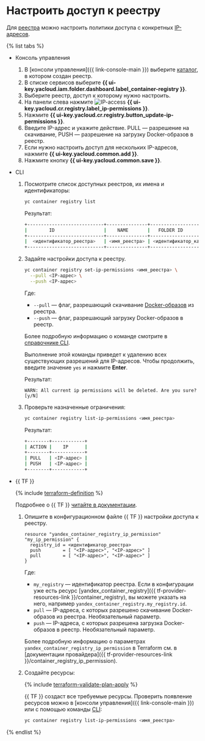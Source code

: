 # Настроить доступ к реестру

Для [реестра](../../concepts/registry.md) можно настроить политики доступа с конкретных [IP-адресов](../../../vpc/concepts/address.md).

{% list tabs %}

- Консоль управления

  1. В [консоли управления]({{ link-console-main }}) выберите [каталог](../../../resource-manager/concepts/resources-hierarchy.md#folder), в котором создан реестр.
  1. В списке сервисов выберите **{{ ui-key.yacloud.iam.folder.dashboard.label_container-registry }}**.
  1. Выберите реестр, доступ к которому нужно настроить.
  1. На панели слева нажмите ![IP-access](../../../_assets/container-registry/ip-access.svg) **{{ ui-key.yacloud.cr.registry.label_ip-permissions }}**.
  1. Нажмите **{{ ui-key.yacloud.cr.registry.button_update-ip-permissions }}**.
  1. Введите IP-адрес и укажите действие. PULL — разрешение на скачивание, PUSH — разрешение на загрузку Docker-образов в реестр.
  1. Если нужно настроить доступ для нескольких IP-адресов, нажмите **{{ ui-key.yacloud.common.add }}**.
  1. Нажмите кнопку **{{ ui-key.yacloud.common.save }}**.

- CLI

  1. Посмотрите список доступных реестров, их имена и идентификаторы:

     ```bash
     yc container registry list
     ```

     Результат:

     ```bash
     +----------------------------+---------------+--------------------------+
     |        ID                  |    NAME       |   FOLDER ID              |
     +----------------------------+---------------+--------------------------+
     |  <идентификатор_реестра>   | <имя_реестра> | <идентификатор_каталога> |
     +----------------------------+---------------+--------------------------+
     ```

  1. Задайте настройки доступа к реестру.

     ```bash
     yc container registry set-ip-permissions <имя_реестра> \
       --pull <IP-адрес> \
       --push <IP-адрес>
     ```

     Где:
     * `--pull` — флаг, разрешающий скачивание [Docker-образов](../../concepts/docker-image.md) из реестра.
     * `--push` — флаг, разрешающий загрузку Docker-образов в реестр.

     Более подробную информацию о команде смотрите в [справочнике CLI](../../../cli/cli-ref/managed-services/container/registry/set-ip-permissions).

     Выполнение этой команды приведет к удалению всех существующих разрешений для IP-адресов. Чтобы продолжить, введите значение `yes` и нажмите **Enter**.

     Результат:

     ```text
     WARN: All current ip permissions will be deleted. Are you sure?[y/N]
     ```

  1. Проверьте назначенные ограничения:

     ```bash
     yc container registry list-ip-permissions <имя_реестра>
     ```

     Результат:

     ```bash
     +--------+------------+
     | ACTION |    IP      |
     +--------+------------+
     | PULL   | <IP-адрес> |
     | PUSH   | <IP-адрес> |
     +--------+------------+
     ```

- {{ TF }}

  {% include [terraform-definition](../../../_tutorials/terraform-definition.md) %}
  
  Подробнее о {{ TF }} [читайте в документации](../../../tutorials/infrastructure-management/terraform-quickstart.md#install-terraform).
  
  1. Опишите в конфигурационном файле {{ TF }} настройки доступа к реестру.
  
     ```hcl
     resource "yandex_container_registry_ip_permission" "my_ip_permission" {
       registry_id = <идентификатор_реестра>
       push        = [ "<IP-адрес>", "<IP-адрес>" ]
       pull        = [ "<IP-адрес>", "<IP-адрес>" ]
     }
     ```
  
      Где:
   
      * `my_registry` — идентификатор реестра. Если в конфигурации уже есть ресурс [yandex_container_registry]({{ tf-provider-resources-link }}/container_registry), вы можете указать на него, например `yandex_container_registry.my_registry.id`.
      * `pull` — IP-адреса, с которых разрешено скачивание Docker-образов из реестра. Необязательный параметр.
      * `push` — IP-адреса, с которых разрешена загрузка Docker-образов в реестр. Необязательный параметр.
      
      Более подробную информацию о параметрах `yandex_container_registry_ip_permission` в Terraform см. в [документации провайдера]({{ tf-provider-resources-link }}/container_registry_ip_permission).

  1. Создайте ресурсы:
  
      {% include [terraform-validate-plan-apply](../../../_tutorials/terraform-validate-plan-apply.md) %}

      {{ TF }} создаст все требуемые ресурсы. Проверить появление ресурсов можно в [консоли управления]({{ link-console-main }}) или с помощью команды [CLI](../../../cli/quickstart.md):

     ```bash
     yc container registry list-ip-permissions <имя_реестра>
     ```

{% endlist %}
